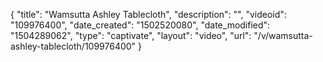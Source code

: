 {
    "title": "Wamsutta Ashley Tablecloth",
    "description": "",
    "videoid": "109976400",
    "date_created": "1502520080",
    "date_modified": "1504289062",
    "type": "captivate",
    "layout": "video",
    "url": "\/v\/wamsutta-ashley-tablecloth\/109976400"
}
